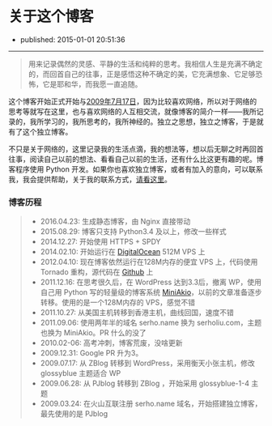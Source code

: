 # 关于这个博客

- published: 2015-01-01 20:51:36

--------------

> 用来记录偶然的灵感、平静的生活和纯粹的思考。我相信人生是充满不确定的，而回首自己的往事，正是感悟这种不确定的美，它充满想象、它足够恐怖，它是耶和华，而我愿一直追随。

这个博客开始正式开始与[2009年7月17日][1]，因为比较喜欢网络，所以对于网络的思考等就写在这里，也与喜欢网络的人互相交流，就像博客的简介一样——我所记录的，我所学习的，我所思考的，我所神经的。独立之思想，独立之博客，于是就有了这个独立博客。

不只是关于网络的，这里记录我的生活点滴，我的想法等，想以后无聊之时再回首往事，阅读自己以前的想法、看看自己以前的生活，还有什么比这更有趣的呢。博客程序使用 Python 开发。如果你也喜欢独立博客，或者有加入的意向，可以联系我，我会提供帮助，关于我的联系方式，[请看这里][2]。


### 博客历程

> * 2016.04.23: 生成静态博客，由 Nginx 直接带动
> * 2015.08.29: 博客只支持 Python3.4 及以上，修改一些样式
> * 2014.12.27: 开始使用 HTTPS + SPDY
> * 2014.02.10: 开始运行在 [DigitalOcean][5] 512M VPS 上
> * 2012.04.10: 现在博客依然运行在128M内存的便宜 VPS 上，代码使用 Tornado 重构，源代码在 [Github][4] 上
> * 2011.12.16: 在思考很久后，在 WordPress 达到3.3后，撤离 WP，使用自己用 Python 写的轻量级的博客系统 [MiniAkio][3]，以前的文章准备逐步转移。使用的是一个128M内存的 VPS，感觉不错
> * 2011.10.27: 从美国主机转移到香港主机，曲线回国，速度不错
> * 2011.09.06: 使用两年半的域名 serho.name 换为 serholiu.com，主题也换为 MiniAkio。PR 什么的没了
> * 2010.02-06: 高考冲刺，博客荒废，没啥更新
> * 2009.12.31: Google PR 升为3。
> * 2009.07.17: 从 ZBlog 转移到 WordPress，采用衡天小张主机，修改 glossyblue 主题适合 WP
> * 2009.06.28: 从 PJblog 转移到 ZBlog ，开始采用 glossyblue-1-4 主题
> * 2009.03.24: 在火山互联注册 serho.name 域名，开始搭建独立博客，最先使用的是 PJblog


[1]: /my-serho-blog-setup-time
[2]: /picky/about-me
[3]: https://github.com/SerhoLiu/MiniAkio
[4]: https://github.com/SerhoLiu/serholiu.com
[5]: https://www.digitalocean.com/?refcode=2a478f8739fc


